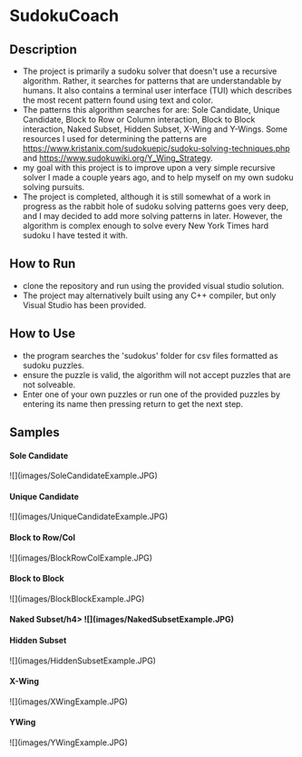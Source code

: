 <h1>SudokuCoach</h1>

<h2>Description</h2>

  - The project is primarily a sudoku solver that doesn't use a recursive algorithm. Rather,
 it searches for patterns that are understandable by humans. It also contains a terminal user
 interface (TUI) which describes the most recent pattern found using text and color.
  - The patterns this algorithm searches for are: Sole Candidate, Unique Candidate, Block
 to Row or Column interaction, Block to Block interaction, Naked Subset, Hidden Subset,
 X-Wing and Y-Wings. Some resources I used for determining the patterns are
https://www.kristanix.com/sudokuepic/sudoku-solving-techniques.php and https://www.sudokuwiki.org/Y_Wing_Strategy.
 - my goal with this project is to improve upon a very simple recursive solver I made a couple years ago,
and to help myself on my own sudoku solving pursuits.
 - The project is completed, although it is still somewhat of a work in progress as the rabbit hole of sudoku
solving patterns goes very deep, and I may decided to add more solving patterns in later. However, the algorithm is
complex enough to solve every New York Times hard sudoku I have tested it with.

<h2>How to Run</h2>

 - clone the repository and run using the provided visual studio solution.
 - The project may alternatively built using any C++ compiler, but only Visual Studio has been provided.

<h2>How to Use</h2>

 - the program searches the 'sudokus' folder for csv files formatted as sudoku puzzles.
 - ensure the puzzle is valid, the algorithm will not accept puzzles that are not solveable.
 - Enter one of your own puzzles or run one of the provided puzzles by entering its name then pressing return
to get the next step.

<h2>Samples</h2>
<h4>Sole Candidate</h4>
![](images/SoleCandidateExample.JPG)
<h4>Unique Candidate</h4>
![](images/UniqueCandidateExample.JPG)
<h4>Block to Row/Col</h4>
![](images/BlockRowColExample.JPG)
<h4>Block to Block</h4>
![](images/BlockBlockExample.JPG)
<h4>Naked Subset/h4>
![](images/NakedSubsetExample.JPG)
<h4>Hidden Subset</h4>
![](images/HiddenSubsetExample.JPG)
<h4>X-Wing</h4>
![](images/XWingExample.JPG)
<h4>YWing</h4>
![](images/YWingExample.JPG)
